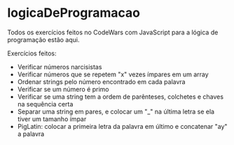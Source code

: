 # logicaDeProgramacao
Todos os exercícios feitos no CodeWars com JavaScript para a lógica de programação estão aqui.

Exercícios feitos:
- Verificar números narcisistas
- Verificar números que se repetem "x" vezes ímpares em um array
- Ordenar strings pelo número encontrado em cada palavra
- Verificar se um número é primo
- Verificar se uma string tem a ordem de parênteses, colchetes e chaves na sequência certa
- Separar uma string em pares, e colocar um "_" na última letra se ela tiver um tamanho ímpar
- PigLatin: colocar a primeira letra da palavra em último e concatenar "ay" a palavra

